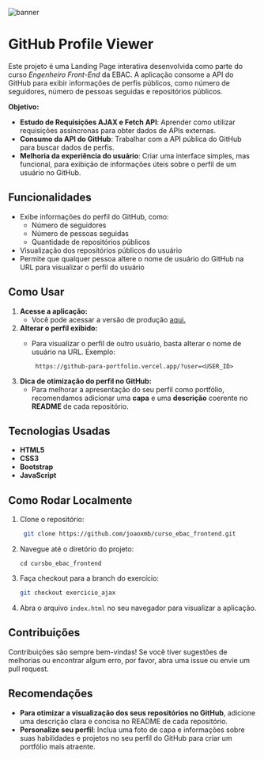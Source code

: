 ![banner](./docs/banner.png)

# GitHub Profile Viewer

Este projeto é uma Landing Page interativa desenvolvida como parte do curso *Engenheiro Front-End* da EBAC. A aplicação consome a API do GitHub para exibir informações de perfis públicos, como número de seguidores, número de pessoas seguidas e repositórios públicos.

**Objetivo:**
- **Estudo de Requisições AJAX e Fetch API**: Aprender como utilizar requisições assíncronas para obter dados de APIs externas.
- **Consumo da API do GitHub**: Trabalhar com a API pública do GitHub para buscar dados de perfis.
- **Melhoria da experiência do usuário**: Criar uma interface simples, mas funcional, para exibição de informações úteis sobre o perfil de um usuário no GitHub.

## Funcionalidades

- Exibe informações do perfil do GitHub, como:
  - Número de seguidores
  - Número de pessoas seguidas
  - Quantidade de repositórios públicos
- Visualização dos repositórios públicos do usuário
- Permite que qualquer pessoa altere o nome de usuário do GitHub na URL para visualizar o perfil do usuário

## Como Usar

1. **Acesse a aplicação:**
   - Você pode acessar a versão de produção [aqui.](https://github-para-portfolio.vercel.app/pages/form)
2. **Alterar o perfil exibido:**
   - Para visualizar o perfil de outro usuário, basta alterar o nome de usuário na URL. Exemplo:

     ```url
      https://github-para-portfolio.vercel.app/?user=<USER_ID>
     ```
3. **Dica de otimização do perfil no GitHub:**
   - Para melhorar a apresentação do seu perfil como portfólio, recomendamos adicionar uma **capa** e uma **descrição** coerente no **README** de cada repositório.

## Tecnologias Usadas

- **HTML5**
- **CSS3**
- **Bootstrap**
- **JavaScript**

## Como Rodar Localmente

1. Clone o repositório:
   ```bash
    git clone https://github.com/joaoxmb/curso_ebac_frontend.git
   ```
2. Navegue até o diretório do projeto:
   ```basg
   cd cursbo_ebac_frontend
   ```
3. Faça checkout para a branch do exercício:
   ```bash
   git checkout exercicio_ajax
   ```
4. Abra o arquivo `index.html` no seu navegador para visualizar a aplicação.

## Contribuições

Contribuições são sempre bem-vindas! Se você tiver sugestões de melhorias ou encontrar algum erro, por favor, abra uma issue ou envie um pull request.

## Recomendações

- **Para otimizar a visualização dos seus repositórios no GitHub**, adicione uma descrição clara e concisa no README de cada repositório.
- **Personalize seu perfil**: Inclua uma foto de capa e informações sobre suas habilidades e projetos no seu perfil do GitHub para criar um portfólio mais atraente.